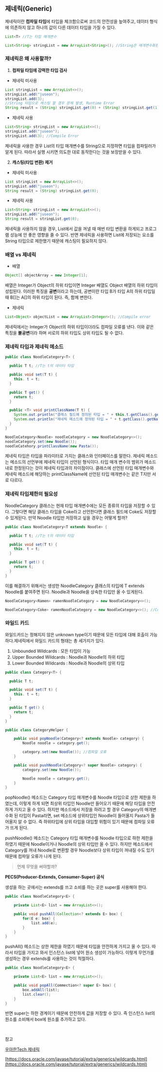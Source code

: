 ## 제네릭(Generic)

제네릭이란 **컴파일 타임**에 타입을 체크함으로써 코드의 안전성을 높여주고, 데이터 형식에 의존하지 않고 하나의 값이 다른 데이터 타입을 가질 수 있다.

```java
List<T> //T는 타입 매개변수
```

```java
List<String> stringList = new ArrayList<String>(); //String은 매개변수화된 타입
```

### 제네릭은 왜 사용할까?

1. **컴파일 타임에 강력한 타입 검사**

- 제네릭 미사용

```java
List stringList = new ArrayList<>();
stringList.add("juseon");
stringList.add(3);
//String 타입으로 캐스팅 할 경우 문제 발생, Runtime Error
String result = (String) stringList.get(0) + (String) stringList.get(1); 
```

- 제네릭 사용

```java
List<String> stringList = new ArrayList<>();
stringList.add("juseon");
stringList.add(3); //Compile Error
```

제네릭을 사용한 경우 List의 타입 매개변수를 String으로 지정하면 타입을 컴파일러가 알게 된다. 따라서 실행 시키면 의도한 대로 동작한다는 것을 보장받을 수 있다.

2. **캐스팅(타입 변환) 제거**

- 제네릭 미사용

```java
List stringList = new ArrayList<>();
stringList.add("juseon");
String result = (String) stringList.get(0);
```

- 제네릭 사용

```java
List<String> stringList = new ArrayList<>();
stringList.add("juseon");
String result = stringList.get(0);
```

제네릭을 사용하지 않을 경우, List에서 값을 꺼낼 때 매번 타입 변환을 하게되고 프로그램 성능에 안 좋은 영향을 줄 수 있다. 반면 제네릭을 사용하면 List에 저장되는 요소를 String 타입으로 제한했기 때문에 캐스팅이 필요하지 않다.

### 배열 vs 제네릭

- 배열

```java
Object[] objectArray = new Integer[1];
```

배열은 Integer가 Object의 하위 타입이면 Integer 배열도 Object 배열의 하위 타입이 성립된다. 이러한 특징을 **공변**이라고 하는데, 공변이란 타입 B가 타입 A의 하위 타입일 때 B[]는 A[]의 하위 타입이 된다. 즉, 함께 변한다.

- 제네릭

```java
List<Object> objectList = new ArrayList<Integer>(); //Compile error
```

제네릭에서는 Integer가 Object의 하위 타입이더라도 컴파일 오류를 낸다. 이와 같은 특징을 **불공변**이라 하며 서로의 하위 타입도 상위 타입도 될 수 없다.

### 제네릭 타입과 제네릭 메소드

```java
public class NoodleCategory<T> {

  public T t; //T는 t의 데이터 타입

  public void set(T t) {
    this. t = t;
  }

  public T get() {
    return t;
  }

  public <T> void printClassName(T t) {
    System.out.println("클래스 필드에 정의된 타입 = " + this.t.getClass().getName()); //패키지명.Noodle
    System.out.println("제네릭 메소드에 정의된 타입 = " + t.getClass().getName()); //패키지명.Pasta
  }
}
```

```java
NoodleCategory<Noodle> noodleCategory = new NoodleCategory<>();
noodleCategory.set(new Noodle());
noodleCatehory.printClassName(new Pasta());
```

제네릭 타입은 타입을 파라미터로 가지는 클래스와 인터페이스를 말한다. 제네릭 메소드는 메소드의 선언부에 제네릭 타입이 선언된 형식이다. 타입 매개 변수의 범위가 메소드 내로 한정된다는 것이 제네릭 타입과의 차이점이다. 클래스에 선언된 타입 매개변수와 제네릭 메소드에 해당하는 printClassName에 선언된 타입 매개변수는 같은 T지만 서로 다르다.

### 제네릭 타입제한의 필요성

NoodleCategory 클래스는 현재 타입 매개변수에는 모든 종류의 타입을 저장할 수 있다. 그렇다면 해당 클래스 타입을 Coke라고 선언한다면 클래스 필드에 Coke도 저장할 수 있게된다. 만약 Noodle 타입만 저장하고 싶을 경우는 어떻게 할까?

```java
public class NoodleCategory<T extends Noodle> {

  public T t; //T는 t의 데이터 타입

  public void set(T t) {
    this. t = t;
  }

  public T get() {
    return t;
  }
}
```

이를 해결하기 위해서는 생성한 NoodleCategory 클래스의 타입에 T extends Noodle를 붙여주면 된다. Noodle과 Noodle을 상속한 타입만 올 수 있게된다.

```java
NoodleCategory<Ramen> ramenNoodleCategory = new NoodleCategory<>();

NoodleCategory<Coke> ramenNoodleCategory = new NoodleCategory<>(); //Compile Error
```

### 와일드 카드

와일드카드는 정해지지 않은 unknown type이기 때문에 모든 타입에 대해 호출이 가능하다.제네릭에서 와일드 카드의 형태는 총 세가지가 있다.

1. <?> Unbounded Wildcards : 모든 타입이 가능

2. <? extends Noodle> Upper Bounded Wildcards : Noodle과 Noodle의 하위 타입


3. <? super Noodle> Lower Bounded Wildcards : Noodle과 Noodle의 상위 타입

```java
public class Category<T> {

  public T t;

  public void set(T t) {
    this. t = t;
  }

  public T get() {
    return t;
  }
}
```

```java
public class CategoryHelper {

    public void popNoodle(Category<? extends Noodle> category) {
        Noodle noodle = category.get();

        category.set(new Noodle()); //컴파일 오휴
    }

    public void pushNoodle(Category<? super Noodle> category) {
        category.set(new Noodle());

        Noodle noodle = category.get();
    }
}
```

popNoodle() 메소드는 Category 타입 매개변수를 Noodle 타입으로 상한 제한을 하였는데, 이렇게 하게 되면 최상위 타입인 Noodle만 들어오기 때문에 해당 타입을 안전하게 가지고 올 수 있다. 하지만 메소드에서 저장을 하려고 할 경우 Category의 매개변수화 된 타입이 Pasta라면, set 메소드에 상위타입인 Noodle이 들어올지 Pasta가 들어올지 알 수 없다. 즉 하위타입에 상위 타입을 대입할 위험이 있기 때문에 컴파일 오류가 뜨게 된다.

pushNoodle() 메소드는 Category 타입 매개변수를 Noodle 타입으로 하한 제한을 하였기 때문에 Noodle이거나 Noodle의 상위 타입만 올 수 있다. 하지만 메소드에서 Category를 꺼내 Noodle로 변환할 경우 Noodle보다 상위 타입이 꺼내질 수도 있기 때문에 컴파일 오류가 나게 된다.

> 언제 무엇을 써야할까?

**PECS(Producer-Extends, Consumer-Super) 공식**

생성을 하는 곳에서는 extends를 쓰고 소비를 하는 곳은 super를 사용해야 한다.

```java
public class NoodleCategory<E> {

    private List<E> list = new ArrayList<>();

    public void pushAll(Collection<? extends E> box) {
        for(E e: box) {
            list.add(e);
        }
    }
}
```

pushAll() 메소드는 상한 제한을 하였기 때문에 타입을 안전하게 가지고 올 수 있다. 따라서 타입을 가지고 와서 인스턴스 list에 넣어 원소 생성이 가능하다. 이렇게 무언가를 생성하는 경우 extends를 사용하는 것이 적절하다.

```java
public class NoodleCategory<E> {

    private List<E> list = new ArrayList<>();

    public void popAll(Commection<? super E> box) {
        box.addAll(list);
        list.clear();
    }
}
```

반면 super는 하한 경계이기 때문에 안전하게 값을 저장할 수 있다. 즉 인스턴스 list의 원소를 소비해서 box에 원소를 추가하고 있다.

<br>

참고

[우아한Tech 제네릭](https://www.youtube.com/watch?v=w5AKXDBW1gQ&list=PLgXGHBqgT2TvpJ_p9L_yZKPifgdBOzdVH&index=57&t=478s)

[https://docs.oracle.com/javase/tutorial/extra/generics/wildcards.html](https://docs.oracle.com/javase/tutorial/extra/generics/wildcards.html)
